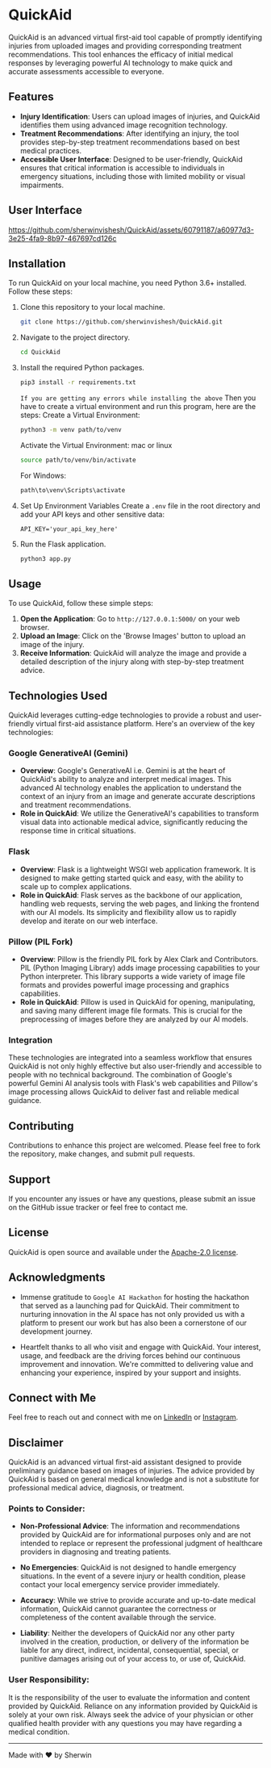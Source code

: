 # QuickAid

QuickAid is an advanced virtual first-aid tool capable of promptly identifying injuries from uploaded images and providing corresponding treatment recommendations. This tool enhances the efficacy of initial medical responses by leveraging powerful AI technology to make quick and accurate assessments accessible to everyone.

## Features
- **Injury Identification**: Users can upload images of injuries, and QuickAid identifies them using advanced image recognition technology.
- **Treatment Recommendations**: After identifying an injury, the tool provides step-by-step treatment recommendations based on best medical practices.
- **Accessible User Interface**: Designed to be user-friendly, QuickAid ensures that critical information is accessible to individuals in emergency situations, including those with limited mobility or visual impairments.

## User Interface 
https://github.com/sherwinvishesh/QuickAid/assets/60791187/a60977d3-3e25-4fa9-8b97-467697cd126c



## Installation

To run QuickAid on your local machine, you need Python 3.6+ installed. Follow these steps:

1. Clone this repository to your local machine.
    ```bash
    git clone https://github.com/sherwinvishesh/QuickAid.git
    ```
2. Navigate to the project directory.
    ```bash
    cd QuickAid
    ```
3. Install the required Python packages.
    ```bash
    pip3 install -r requirements.txt

    ```
    `If you are getting any errors while installing the above`
    Then you have to create a virtual environment and run this program, here are the steps:
    Create a Virtual Environment:
    ```bash
    python3 -m venv path/to/venv
    ```
    Activate the Virtual Environment:
    mac or linux 
    ```bash
    source path/to/venv/bin/activate
    ```

    For Windows:
    ```bash
    path\to\venv\Scripts\activate
    ```

4. Set Up Environment Variables
   Create a `.env` file in the root directory and add your API keys and other sensitive data:
   ```plaintext
   API_KEY='your_api_key_here'
   ```


5. Run the Flask application.
    ```bash
    python3 app.py
    ```




## Usage

To use QuickAid, follow these simple steps:

1. **Open the Application**: Go to `http://127.0.0.1:5000/` on your web browser.
2. **Upload an Image**: Click on the 'Browse Images' button to upload an image of the injury.
3. **Receive Information**: QuickAid will analyze the image and provide a detailed description of the injury along with step-by-step treatment advice.



## Technologies Used

QuickAid leverages cutting-edge technologies to provide a robust and user-friendly virtual first-aid assistance platform. Here's an overview of the key technologies:

### Google GenerativeAI (Gemini)

- **Overview**: Google's GenerativeAI i.e. Gemini is at the heart of QuickAid's ability to analyze and interpret medical images. This advanced AI technology enables the application to understand the context of an injury from an image and generate accurate descriptions and treatment recommendations.
- **Role in QuickAid**: We utilize the GenerativeAI's capabilities to transform visual data into actionable medical advice, significantly reducing the response time in critical situations.

### Flask

- **Overview**: Flask is a lightweight WSGI web application framework. It is designed to make getting started quick and easy, with the ability to scale up to complex applications.
- **Role in QuickAid**: Flask serves as the backbone of our application, handling web requests, serving the web pages, and linking the frontend with our AI models. Its simplicity and flexibility allow us to rapidly develop and iterate on our web interface.

### Pillow (PIL Fork)

- **Overview**: Pillow is the friendly PIL fork by Alex Clark and Contributors. PIL (Python Imaging Library) adds image processing capabilities to your Python interpreter. This library supports a wide variety of image file formats and provides powerful image processing and graphics capabilities.
- **Role in QuickAid**: Pillow is used in QuickAid for opening, manipulating, and saving many different image file formats. This is crucial for the preprocessing of images before they are analyzed by our AI models.

### Integration

These technologies are integrated into a seamless workflow that ensures QuickAid is not only highly effective but also user-friendly and accessible to people with no technical background. The combination of Google's powerful Gemini AI analysis tools with Flask's web capabilities and Pillow's image processing allows QuickAid to deliver fast and reliable medical guidance.




## Contributing

Contributions to enhance this project are welcomed. Please feel free to fork the repository, make changes, and submit pull requests.

## Support

If you encounter any issues or have any questions, please submit an issue on the GitHub issue tracker or feel free to contact me.


## License

QuickAid is open source and available under the [Apache-2.0 license](LICENSE).

## Acknowledgments

- Immense gratitude to `Google AI Hackathon` for hosting the hackathon that served as a launching pad for QuickAid. Their commitment to nurturing innovation in the AI space has not only provided us with a platform to present our work but has also been a cornerstone of our development journey.


- Heartfelt thanks to all who visit and engage with QuickAid. Your interest, usage, and feedback are the driving forces behind our continuous improvement and innovation. We're committed to delivering value and enhancing your  experience, inspired by your support and insights.


## Connect with Me

Feel free to reach out and connect with me on [LinkedIn](https://www.linkedin.com/in/sherwinvishesh) or [Instagram](https://www.instagram.com/sherwinvishesh/).




## Disclaimer

QuickAid is an advanced virtual first-aid assistant designed to provide preliminary guidance based on images of injuries. The advice provided by QuickAid is based on general medical knowledge and is not a substitute for professional medical advice, diagnosis, or treatment.

### Points to Consider:

- **Non-Professional Advice**: The information and recommendations provided by QuickAid are for informational purposes only and are not intended to replace or represent the professional judgment of healthcare providers in diagnosing and treating patients.
  
- **No Emergencies**: QuickAid is not designed to handle emergency situations. In the event of a severe injury or health condition, please contact your local emergency service provider immediately.

- **Accuracy**: While we strive to provide accurate and up-to-date medical information, QuickAid cannot guarantee the correctness or completeness of the content available through the service.

- **Liability**: Neither the developers of QuickAid nor any other party involved in the creation, production, or delivery of the information be liable for any direct, indirect, incidental, consequential, special, or punitive damages arising out of your access to, or use of, QuickAid.


### User Responsibility:

It is the responsibility of the user to evaluate the information and content provided by QuickAid. Reliance on any information provided by QuickAid is solely at your own risk. Always seek the advice of your physician or other qualified health provider with any questions you may have regarding a medical condition.

---

Made with ❤️ by Sherwin
